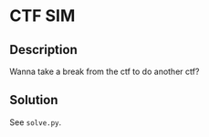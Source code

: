 # CTF SIM 
## Description 
Wanna take a break from the ctf to do another ctf?
## Solution
See `solve.py`.